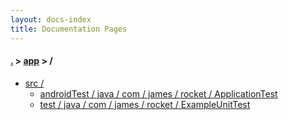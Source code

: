 ```yaml
---
layout: docs-index
title: Documentation Pages
---
```

#### [.](./../index) > [app](./index) > **/**

- [src /](src)
	- [androidTest / java / com / james / rocket / ApplicationTest](src/androidTest/java/com/james/rocket/ApplicationTest)
	- [test / java / com / james / rocket / ExampleUnitTest](src/test/java/com/james/rocket/ExampleUnitTest)
